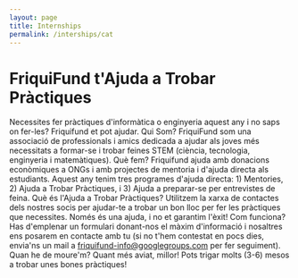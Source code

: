 ```yaml
---
layout: page
title: Internships
permalink: /interships/cat
---
```


# FriquiFund t'Ajuda a Trobar Pràctiques
Necessites fer pràctiques d'informàtica o enginyeria aquest any i no saps on fer-les? Friquifund et pot ajudar. Qui Som? FriquiFund som una associació de professionals i amics dedicada a ajudar als joves més necessitats a formar-se i trobar feines STEM (ciència, tecnologia, enginyeria i matemàtiques).
Què fem? Friquifund ajuda amb donacions econòmiques a ONGs i amb projectes de mentoria i d'ajuda directa als estudiants. Aquest any tenim tres programes d'ajuda directa: 1) Mentories, 2) Ajuda a Trobar Pràctiques, i 3) Ajuda a preparar-se per entrevistes de feina.
Què és l'Ajuda a Trobar Pràctiques? Utilitzem la xarxa de contactes dels nostres socis per ajudar-te a trobar un bon lloc per fer les pràctiques que necessites. Només és una ajuda, i no et garantim l'èxit!
Com funciona? Has d'emplenar un formulari donant-nos el màxim d'informació i nosaltres ens posarem en contacte amb tu (si no t'hem contestat en pocs dies, envia'ns un mail a friquifund-info@googlegroups.com per fer seguiment).
Quan he de moure'm? Quant més aviat, millor! Pots trigar molts (3-6) mesos a trobar unes bones pràctiques!

